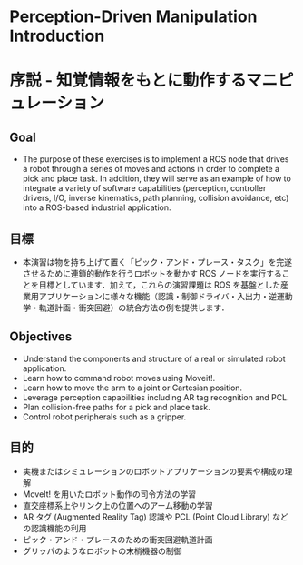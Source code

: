 # Perception-Driven Manipulation Introduction

# 序説 - 知覚情報をもとに動作するマニピュレーション

## Goal
 * The purpose of these exercises is to implement a ROS node that drives a robot through a series of moves and actions in order to complete a pick and place task.  In addition, they will serve as an example of how to integrate a variety of software capabilities (perception, controller drivers, I/O, inverse kinematics, path planning, collision avoidance, etc) into a ROS-based industrial application.  

## 目標
 * 本演習は物を持ち上げて置く「ピック・アンド・プレース・タスク」を完遂させるために連鎖的動作を行うロボットを動かす ROS ノードを実行することを目標としています．加えて，これらの演習課題は ROS を基盤とした産業用アプリケーションに様々な機能（認識・制御ドライバ・入出力・逆運動学・軌道計画・衝突回避）の統合方法の例を提供します．

## Objectives
 * Understand the components and structure of a real or simulated robot application.
 * Learn how to command robot moves using Moveit!.
 * Learn how to move the arm to a joint or Cartesian position.
 * Leverage perception capabilities including AR tag recognition and PCL.
 * Plan collision-free paths for a pick and place task.
 * Control robot peripherals such as a gripper.

## 目的
 * 実機またはシミュレーションのロボットアプリケーションの要素や構成の理解
 * MoveIt! を用いたロボット動作の司令方法の学習
 * 直交座標系上やリンク上の位置へのアーム移動の学習
 * AR タグ (Augmented Reality Tag) 認識や PCL (Point Cloud Library) などの認識機能の利用
 * ピック・アンド・プレースのための衝突回避軌道計画
 * グリッパのようなロボットの末梢機器の制御
